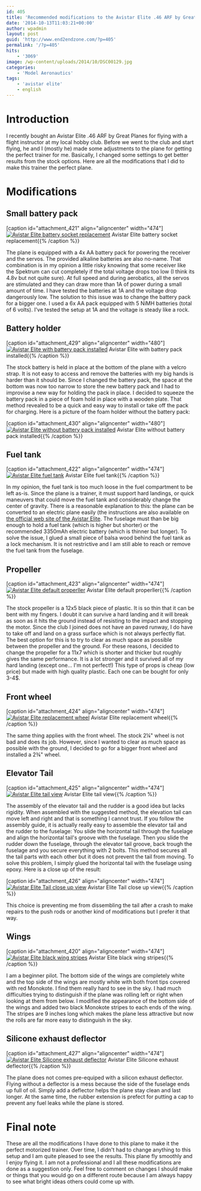```yaml
---
id: 405
title: 'Recommended modifications to the Avistar Elite .46 ARF by Great Planes'
date: '2014-10-13T11:03:21+00:00'
author: wpadmin
layout: post
guid: 'http://www.end2endzone.com/?p=405'
permalink: '/?p=405'
hits:
    - '3069'
image: /wp-content/uploads/2014/10/DSC00129.jpg
categories:
    - 'Model Aeronautics'
tags:
    - 'avistar elite'
    - english
---
```


# Introduction

I recently bought an Avistar Elite .46 ARF by Great Planes for flying with a flight instructor at my local hobby club. Before we went to the club and start flying, he and I (mostly he) made some adjustments to the plane for getting the perfect trainer for me. Basically, I changed some settings to get better results from the stock options. Here are all the modifications that I did to make this trainer the perfect plane.

# Modifications

## Small battery pack

\[caption id="attachment\_421" align="aligncenter" width="474"\][![Avistar Elite battery socket replacement](https://www.end2endzone.com/wp-content/uploads/2014/10/IMG_1095-1024x576.jpg)](https://www.end2endzone.com/wp-content/uploads/2014/10/IMG_1095.jpg) Avistar Elite battery socket replacement{{% /caption %}}

The plane is equipped with a 4x AA battery pack for powering the receiver and the servos. The provided alkaline batteries are also no-name. That combination is in my opinion a little risky knowing that some receiver like the Spektrum can cut completely if the total voltage drops too low (I think its 4.8v but not quite sure). At full speed and during aerobatics, all the servos are stimulated and they can draw more than 1A of power during a small amount of time. I have tested the batteries at 1A and the voltage drop dangerously low. The solution to this issue was to change the battery pack for a bigger one. I used a 6x AA pack equipped with 5 NiMH batteries (total of 6 volts). I've tested the setup at 1A and the voltage is steady like a rock.

## Battery holder

\[caption id="attachment\_429" align="aligncenter" width="480"\][![Avistar Elite with battery pack installed](https://www.end2endzone.com/wp-content/uploads/2014/10/IMG_1115.jpg)](https://www.end2endzone.com/wp-content/uploads/2014/10/IMG_1115.jpg) Avistar Elite with battery pack installed{{% /caption %}}

The stock battery is held in place at the bottom of the plane with a velcro strap. It is not easy to access and remove the batteries with my big hands is harder than it should be. Since I changed the battery pack, the space at the bottom was now too narrow to store the new battery pack and I had to improvise a new way for holding the pack in place. I decided to squeeze the battery pack in a piece of foam hold in place with a wooden plate. That method revealed to be a quick and easy way to install or take off the pack for charging. Here is a picture of the foam holder without the battery pack:

\[caption id="attachment\_430" align="aligncenter" width="480"\][![Avistar Elite without battery pack installed](https://www.end2endzone.com/wp-content/uploads/2014/10/IMG_1132.jpg)](https://www.end2endzone.com/wp-content/uploads/2014/10/IMG_1132.jpg) Avistar Elite without battery pack installed{{% /caption %}}

## Fuel tank

\[caption id="attachment\_422" align="aligncenter" width="474"\][![Avistar Elite fuel tank](https://www.end2endzone.com/wp-content/uploads/2014/10/IMG_1123-1024x683.jpg)](https://www.end2endzone.com/wp-content/uploads/2014/10/IMG_1123.jpg) Avistar Elite fuel tank{{% /caption %}}

In my opinion, the fuel tank is too much loose in the fuel compartment to be left as-is. Since the plane is a trainer, it must support hard landings, or quick maneuvers that could move the fuel tank and considerably change the center of gravity. There is a reasonable explanation to this: the plane can be converted to an electric plane easily (the instructions are also available on [the official web site of the Avistar Elite](http://www.greatplanes.com/airplanes/gpma1605.html). The fuselage must than be big enough to hold a fuel tank (which is higher but shorter) or the recommended 3350mAh electric battery (which is thinner but longer). To solve the issue, I glued a small piece of balsa wood behind the fuel tank as a lock mechanism. It is not restrictive and I am still able to reach or remove the fuel tank from the fuselage.

## Propeller

\[caption id="attachment\_423" align="aligncenter" width="474"\][![Avistar Elite default properller](https://www.end2endzone.com/wp-content/uploads/2014/10/IMG_1107-1024x576.jpg)](https://www.end2endzone.com/wp-content/uploads/2014/10/IMG_1107.jpg) Avistar Elite default properller{{% /caption %}}

The stock propeller is a 12x5 black piece of plastic. It is so thin that it can be bent with my fingers. I doubt it can survive a hard landing and it will break as soon as it hits the ground instead of resisting to the impact and stopping the motor. Since the club I joined does not have an paved runway, I do have to take off and land on a grass surface which is not always perfectly flat. The best option for this is to try to clear as much space as possible between the propeller and the ground. For these reasons, I decided to change the propeller for a 11x7 which is shorter and thicker but roughly gives the same performance. It is a lot stronger and it survived all of my hard landing (except one... I'm not perfect!) This type of props is cheap (low price) but made with high quality plastic. Each one can be bought for only 3-4$.

## Front wheel

\[caption id="attachment\_424" align="aligncenter" width="474"\][![Avistar Elite replacement wheel](https://www.end2endzone.com/wp-content/uploads/2014/10/IMG_1100-1024x576.jpg)](https://www.end2endzone.com/wp-content/uploads/2014/10/IMG_1100.jpg) Avistar Elite replacement wheel{{% /caption %}}

The same thing applies with the front wheel. The stock 2¼" wheel is not bad and does its job. However, since I wanted to clear as much space as possible with the ground, I decided to go for a bigger front wheel and installed a 2¾" wheel.

## Elevator Tail

\[caption id="attachment\_425" align="aligncenter" width="474"\][![Avistar Elite tail view](https://www.end2endzone.com/wp-content/uploads/2014/10/IMG_1125-1024x576.jpg)](https://www.end2endzone.com/wp-content/uploads/2014/10/IMG_1125.jpg) Avistar Elite tail view{{% /caption %}}

The assembly of the elevator tail and the rudder is a good idea but lacks rigidity. When assembled with the suggested method, the elevation tail can move left and right and that is something I cannot trust. If you follow the assembly guide, it is actually really easy to assemble the elevator tail and the rudder to the fuselage: You slide the horizontal tail through the fuselage and align the horizontal tail's groove with the fuselage. Then you slide the rudder down the fuselage, through the elevator tail groove, back trough the fuselage and you secure everything with 2 bolts. This method secures all the tail parts with each other but it does not prevent the tail from moving. To solve this problem, I simply glued the horizontal tail with the fuselage using epoxy. Here is a close up of the result:

\[caption id="attachment\_426" align="aligncenter" width="474"\][![Avistar Elite Tail close up view](https://www.end2endzone.com/wp-content/uploads/2014/10/IMG_1128-1024x576.jpg)](https://www.end2endzone.com/wp-content/uploads/2014/10/IMG_1128.jpg) Avistar Elite Tail close up view{{% /caption %}}

This choice is preventing me from dissembling the tail after a crash to make repairs to the push rods or another kind of modifications but I prefer it that way.

## Wings

\[caption id="attachment\_420" align="aligncenter" width="474"\][![Avistar Elite black wing stripes](https://www.end2endzone.com/wp-content/uploads/2014/10/DSC00129-1024x576.jpg)](https://www.end2endzone.com/wp-content/uploads/2014/10/DSC00129.jpg) Avistar Elite black wing stripes{{% /caption %}}

I am a beginner pilot. The bottom side of the wings are completely white and the top side of the wings are mostly white with both front tips covered with red Monokote. I find them really hard to see in the sky. I had much difficulties trying to distinguish if the plane was rolling left or right when looking at them from below. I modified the appearance of the bottom side of the wings and added two black Monokote stripes to each ends of the wing. The stripes are 9 inches long which makes the plane less attractive but now the rolls are far more easy to distinguish in the sky.

## Silicone exhaust deflector

\[caption id="attachment\_427" align="aligncenter" width="474"\][![Avistar Elite Silicone exhaust deflector](https://www.end2endzone.com/wp-content/uploads/2014/10/IMG_1136-1024x683.jpg)](https://www.end2endzone.com/wp-content/uploads/2014/10/IMG_1136.jpg) Avistar Elite Silicone exhaust deflector{{% /caption %}}

The plane does not comes pre-equiped with a silicon exhaust deflector. Flying without a deflector is a mess because the side of the fuselage ends up full of oil. Simply add a deflector helps the plane stay clean and last longer. At the same time, the rubber extension is prefect for putting a cap to prevent any fuel leaks while the plane is stored.

# Final note

These are all the modifications I have done to this plane to make it the perfect motorized trainer. Over time, I didn't had to change anything to this setup and I am quite pleased to see the results. This plane fly smoothly and I enjoy flying it. I am not a professional and I all these modifications are done as a suggestion only. Feel free to comment on changes I should make or things that you would go on a different route because I am always happy to see what bright ideas others could come up with.
